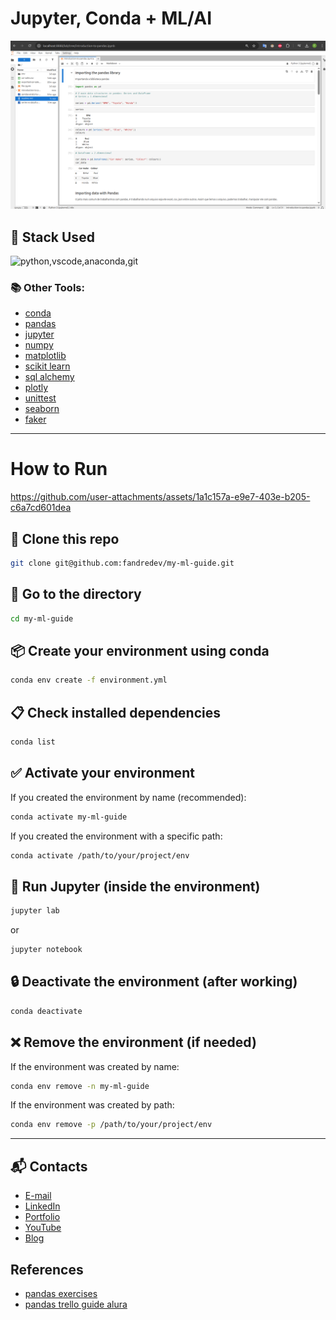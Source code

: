 # Jupyter, Conda + ML/AI

![jupyterlab](readme-images/image.png)

## 🚀 Stack Used

<img src="https://skillicons.dev/icons?i=python,vscode,anaconda,git&theme=dark" alt="python,vscode,anaconda,git" />

### 📚 Other Tools:
- [conda](https://docs.conda.io/projects/conda/en/latest/index.html#)
- [pandas](https://pandas.pydata.org/docs/reference/io.html)
- [jupyter](https://jupyter.org/)
- [numpy](https://numpy.org/)
- [matplotlib](https://matplotlib.org/)
- [scikit learn](https://scikit-learn.org/stable/)
- [sql alchemy](https://www.sqlalchemy.org/)
- [plotly](https://plotly.com/python/)
- [unittest](https://docs.python.org/3/library/unittest.html)
- [seaborn](https://seaborn.pydata.org/)
- [faker](https://pypi.org/project/Faker/)

---

# How to Run
https://github.com/user-attachments/assets/1a1c157a-e9e7-403e-b205-c6a7cd601dea


## 📂 Clone this repo
```bash
git clone git@github.com:fandredev/my-ml-guide.git
```

## 📁 Go to the directory
```bash
cd my-ml-guide
```

## 📦 Create your environment using conda
```bash
conda env create -f environment.yml
```

## 📋 Check installed dependencies
```bash
conda list
```

## ✅ Activate your environment
If you created the environment by name (recommended):
```bash
conda activate my-ml-guide
```
If you created the environment with a specific path:
```bash
conda activate /path/to/your/project/env
```

## 📓 Run Jupyter (inside the environment)
```bash
jupyter lab
```
or
```bash
jupyter notebook
```

## 🔒 Deactivate the environment (after working)
```bash
conda deactivate
```

## ❌ Remove the environment (if needed)
If the environment was created by name:
```bash
conda env remove -n my-ml-guide
```
If the environment was created by path:
```bash
conda env remove -p /path/to/your/project/env
```

---

## 📬 Contacts
- [E-mail](profissionalf.andre@gmail.com)  
- [LinkedIn](https://www.linkedin.com/in/devfandre/)  
- [Portfolio](https://developer-felipe-andre.vercel.app/)  
- [YouTube](https://www.youtube.com/@thistate/)  
- [Blog](https://medium.com/@thistate/)  


## References

- [pandas exercises](https://github.com/guipsamora/pandas_exercises) 
- [pandas trello guide alura](https://trello.com/b/rqQwqQTl/pandas-conhecendo-a-biblioteca) 
